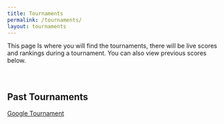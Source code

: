 ```yaml
---
title: Tournaments
permalink: /tournaments/
layout: tournaments
---
```

<div class="colum-wrapper">
This page Is where you will find the tournaments, there will be live scores and rankings during a tournament. You can also view previous scores below.

<br>
<br>
<br>
<h2><italics>Past Tournaments</italics></h2>
<p><a href="/tournaments/google/">Google Tournament</a></p>
</div>